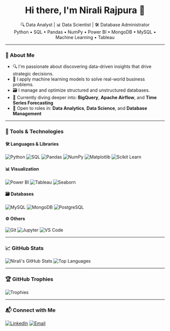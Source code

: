 <h1 align="center">Hi there, I'm Nirali Rajpura 👋</h1>

<p align="center">
  🔍 Data Analyst | 📊 Data Scientist | 🛠️ Database Administrator <br>
  Python • SQL • Pandas • NumPy • Power BI • MongoDB • MySQL • Machine Learning • Tableau
</p>

---

### 🧠 About Me

- 🔍 I'm passionate about discovering data-driven insights that drive strategic decisions.
- 🧪 I apply machine learning models to solve real-world business problems.
- 🗃️ I manage and optimize structured and unstructured databases.
- 🌱 Currently diving deeper into: **BigQuery**, **Apache Airflow**, and **Time Series Forecasting**
- 💼 Open to roles in: **Data Analytics**, **Data Science**, and **Database Management**

---

### 🧰 Tools & Technologies

#### 🛠️ Languages & Libraries
![Python](https://img.shields.io/badge/Python-3776AB?style=flat&logo=python&logoColor=white)
![SQL](https://img.shields.io/badge/SQL-FFCA28?style=flat&logo=sqlite&logoColor=black)
![Pandas](https://img.shields.io/badge/Pandas-150458?style=flat&logo=pandas&logoColor=white)
![NumPy](https://img.shields.io/badge/NumPy-013243?style=flat&logo=numpy)
![Matplotlib](https://img.shields.io/badge/Matplotlib-004080?style=flat)
![Scikit Learn](https://img.shields.io/badge/Scikit--Learn-F7931E?style=flat&logo=scikit-learn&logoColor=white)

#### 📊 Visualization
![Power BI](https://img.shields.io/badge/PowerBI-F2C811?style=flat&logo=powerbi&logoColor=black)
![Tableau](https://img.shields.io/badge/Tableau-E97627?style=flat&logo=tableau&logoColor=white)
![Seaborn](https://img.shields.io/badge/Seaborn-3776AB?style=flat)

#### 🗃️ Databases
![MySQL](https://img.shields.io/badge/MySQL-4479A1?style=flat&logo=mysql&logoColor=white)
![MongoDB](https://img.shields.io/badge/MongoDB-47A248?style=flat&logo=mongodb&logoColor=white)
![PostgreSQL](https://img.shields.io/badge/PostgreSQL-336791?style=flat&logo=postgresql&logoColor=white)

#### ⚙️ Others
![Git](https://img.shields.io/badge/Git-F05032?style=flat&logo=git&logoColor=white)
![Jupyter](https://img.shields.io/badge/Jupyter-F37626?style=flat&logo=jupyter&logoColor=white)
![VS Code](https://img.shields.io/badge/VS%20Code-007ACC?style=flat&logo=visual-studio-code&logoColor=white)

---

### 📈 GitHub Stats

![Nirali's GitHub Stats](https://github-readme-stats.vercel.app/api?username=rajpuranirali&show_icons=true&theme=radical)
![Top Languages](https://github-readme-stats.vercel.app/api/top-langs/?username=rajpuranirali&layout=compact&theme=radical)

---

### 🏆 GitHub Trophies
![Trophies](https://github-profile-trophy.vercel.app/?username=rajpuranirali&theme=gruvbox)

---

### 📬 Connect with Me
[![LinkedIn](https://img.shields.io/badge/LinkedIn-blue?logo=linkedin&logoColor=white)](https://www.linkedin.com/in/YOUR-LINK/)
[![Email](https://img.shields.io/badge/Gmail-rajpuranirali@gmail.com-red?logo=gmail&logoColor=white)](mailto:rajpuranirali@gmail.com)
